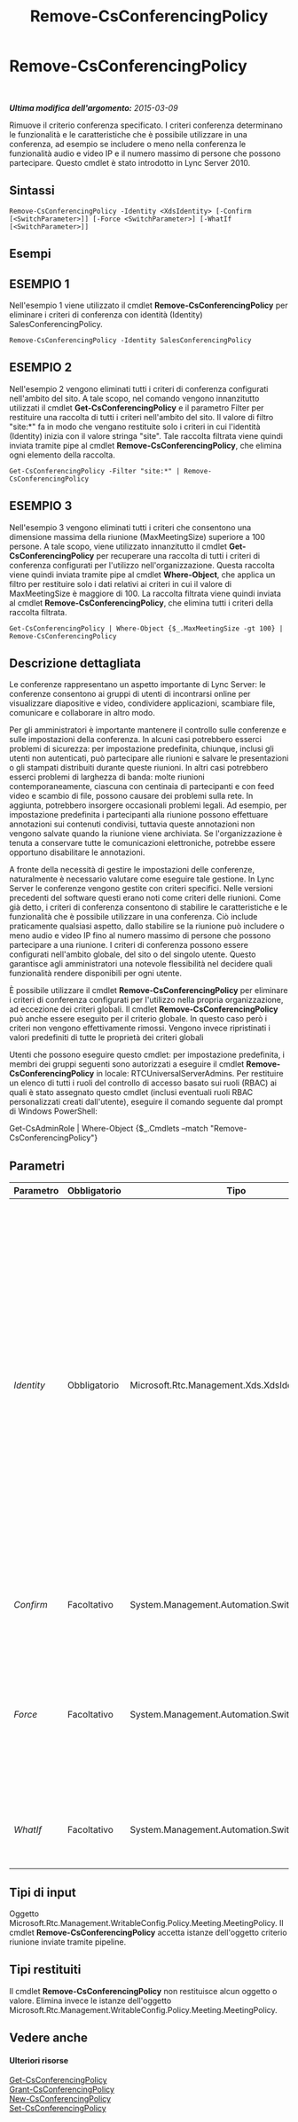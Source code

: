 ﻿---
title: Remove-CsConferencingPolicy
TOCTitle: Remove-CsConferencingPolicy
ms:assetid: 8fe81ace-d167-414b-9455-8be7ddc0cab5
ms:mtpsurl: https://technet.microsoft.com/it-it/library/Gg398728(v=OCS.15)
ms:contentKeyID: 49301308
ms.date: 08/24/2015
mtps_version: v=OCS.15
ms.translationtype: HT
---

# Remove-CsConferencingPolicy

 

_**Ultima modifica dell'argomento:** 2015-03-09_

Rimuove il criterio conferenza specificato. I criteri conferenza determinano le funzionalità e le caratteristiche che è possibile utilizzare in una conferenza, ad esempio se includere o meno nella conferenza le funzionalità audio e video IP e il numero massimo di persone che possono partecipare. Questo cmdlet è stato introdotto in Lync Server 2010.

## Sintassi

    Remove-CsConferencingPolicy -Identity <XdsIdentity> [-Confirm [<SwitchParameter>]] [-Force <SwitchParameter>] [-WhatIf [<SwitchParameter>]]

## Esempi

## ESEMPIO 1

Nell'esempio 1 viene utilizzato il cmdlet **Remove-CsConferencingPolicy** per eliminare i criteri di conferenza con identità (Identity) SalesConferencingPolicy.

    Remove-CsConferencingPolicy -Identity SalesConferencingPolicy

## ESEMPIO 2

Nell'esempio 2 vengono eliminati tutti i criteri di conferenza configurati nell'ambito del sito. A tale scopo, nel comando vengono innanzitutto utilizzati il cmdlet **Get-CsConferencingPolicy** e il parametro Filter per restituire una raccolta di tutti i criteri nell'ambito del sito. Il valore di filtro "site:\*" fa in modo che vengano restituite solo i criteri in cui l'identità (Identity) inizia con il valore stringa "site". Tale raccolta filtrata viene quindi inviata tramite pipe al cmdlet **Remove-CsConferencingPolicy**, che elimina ogni elemento della raccolta.

    Get-CsConferencingPolicy -Filter "site:*" | Remove-CsConferencingPolicy

## ESEMPIO 3

Nell'esempio 3 vengono eliminati tutti i criteri che consentono una dimensione massima della riunione (MaxMeetingSize) superiore a 100 persone. A tale scopo, viene utilizzato innanzitutto il cmdlet **Get-CsConferencingPolicy** per recuperare una raccolta di tutti i criteri di conferenza configurati per l'utilizzo nell'organizzazione. Questa raccolta viene quindi inviata tramite pipe al cmdlet **Where-Object**, che applica un filtro per restituire solo i dati relativi ai criteri in cui il valore di MaxMeetingSize è maggiore di 100. La raccolta filtrata viene quindi inviata al cmdlet **Remove-CsConferencingPolicy**, che elimina tutti i criteri della raccolta filtrata.

    Get-CsConferencingPolicy | Where-Object {$_.MaxMeetingSize -gt 100} | Remove-CsConferencingPolicy 

## Descrizione dettagliata

Le conferenze rappresentano un aspetto importante di Lync Server: le conferenze consentono ai gruppi di utenti di incontrarsi online per visualizzare diapositive e video, condividere applicazioni, scambiare file, comunicare e collaborare in altro modo.

Per gli amministratori è importante mantenere il controllo sulle conferenze e sulle impostazioni della conferenza. In alcuni casi potrebbero esserci problemi di sicurezza: per impostazione predefinita, chiunque, inclusi gli utenti non autenticati, può partecipare alle riunioni e salvare le presentazioni o gli stampati distribuiti durante queste riunioni. In altri casi potrebbero esserci problemi di larghezza di banda: molte riunioni contemporaneamente, ciascuna con centinaia di partecipanti e con feed video e scambio di file, possono causare dei problemi sulla rete. In aggiunta, potrebbero insorgere occasionali problemi legali. Ad esempio, per impostazione predefinita i partecipanti alla riunione possono effettuare annotazioni sui contenuti condivisi, tuttavia queste annotazioni non vengono salvate quando la riunione viene archiviata. Se l'organizzazione è tenuta a conservare tutte le comunicazioni elettroniche, potrebbe essere opportuno disabilitare le annotazioni.

A fronte della necessità di gestire le impostazioni delle conferenze, naturalmente è necessario valutare come eseguire tale gestione. In Lync Server le conferenze vengono gestite con criteri specifici. Nelle versioni precedenti del software questi erano noti come criteri delle riunioni. Come già detto, i criteri di conferenza consentono di stabilire le caratteristiche e le funzionalità che è possibile utilizzare in una conferenza. Ciò include praticamente qualsiasi aspetto, dallo stabilire se la riunione può includere o meno audio e video IP fino al numero massimo di persone che possono partecipare a una riunione. I criteri di conferenza possono essere configurati nell'ambito globale, del sito o del singolo utente. Questo garantisce agli amministratori una notevole flessibilità nel decidere quali funzionalità rendere disponibili per ogni utente.

È possibile utilizzare il cmdlet **Remove-CsConferencingPolicy** per eliminare i criteri di conferenza configurati per l'utilizzo nella propria organizzazione, ad eccezione dei criteri globali. Il cmdlet **Remove-CsConferencingPolicy** può anche essere eseguito per il criterio globale. In questo caso però i criteri non vengono effettivamente rimossi. Vengono invece ripristinati i valori predefiniti di tutte le proprietà dei criteri globali

Utenti che possono eseguire questo cmdlet: per impostazione predefinita, i membri dei gruppi seguenti sono autorizzati a eseguire il cmdlet **Remove-CsConferencingPolicy** in locale: RTCUniversalServerAdmins. Per restituire un elenco di tutti i ruoli del controllo di accesso basato sui ruoli (RBAC) ai quali è stato assegnato questo cmdlet (inclusi eventuali ruoli RBAC personalizzati creati dall'utente), eseguire il comando seguente dal prompt di Windows PowerShell:

Get-CsAdminRole | Where-Object {$\_.Cmdlets –match "Remove-CsConferencingPolicy"}

## Parametri


<table>
<colgroup>
<col style="width: 25%" />
<col style="width: 25%" />
<col style="width: 25%" />
<col style="width: 25%" />
</colgroup>
<thead>
<tr class="header">
<th>Parametro</th>
<th>Obbligatorio</th>
<th>Tipo</th>
<th>Descrizione</th>
</tr>
</thead>
<tbody>
<tr class="odd">
<td><p><em>Identity</em></p></td>
<td><p>Obbligatorio</p></td>
<td><p>Microsoft.Rtc.Management.Xds.XdsIdentity</p></td>
<td><p>Identificatore univoco del criterio relativo alle conferenze da rimuovere. È possibile configurare i criteri relativi alle conferenze nell'ambito globale, del sito o per utente. Per rimuovere il criterio globale, utilizzare la seguente sintassi: -Identity global. Si noti che non è possibile eliminare un criterio globale. Ciò che accade è che per tutte le proprietà dei criteri verranno ripristinati i valori predefiniti. Per eliminare criteri del sito, usare una sintassi simile alla seguente: -Identity site:Redmond. Per eliminare criteri per utente, usare una sintassi simile alla seguente: -Identity SalesConferencingPolicy.</p>
<p>I caratteri jolly non sono consentiti quando si specifica una identità.</p></td>
</tr>
<tr class="even">
<td><p><em>Confirm</em></p></td>
<td><p>Facoltativo</p></td>
<td><p>System.Management.Automation.SwitchParameter</p></td>
<td><p>Viene visualizzata una richiesta di conferma prima di eseguire il comando.</p></td>
</tr>
<tr class="odd">
<td><p><em>Force</em></p></td>
<td><p>Facoltativo</p></td>
<td><p>System.Management.Automation.SwitchParameter</p></td>
<td><p>Se presente, consente al cmdlet <strong>Remove-CsConferencingPolicy</strong> di eliminare il criterio per singolo utente, anche se tale criterio è attualmente assegnato ad almeno un utente. Se non è presente, verrà richiesto di confermare la richiesta di eliminazione prima di rimuovere i criteri.</p></td>
</tr>
<tr class="even">
<td><p><em>WhatIf</em></p></td>
<td><p>Facoltativo</p></td>
<td><p>System.Management.Automation.SwitchParameter</p></td>
<td><p>Descrive ciò che accadrebbe se si eseguisse il comando senza eseguirlo realmente.</p></td>
</tr>
</tbody>
</table>


## Tipi di input

Oggetto Microsoft.Rtc.Management.WritableConfig.Policy.Meeting.MeetingPolicy. Il cmdlet **Remove-CsConferencingPolicy** accetta istanze dell'oggetto criterio riunione inviate tramite pipeline.

## Tipi restituiti

Il cmdlet **Remove-CsConferencingPolicy** non restituisce alcun oggetto o valore. Elimina invece le istanze dell'oggetto Microsoft.Rtc.Management.WritableConfig.Policy.Meeting.MeetingPolicy.

## Vedere anche

#### Ulteriori risorse

[Get-CsConferencingPolicy](get-csconferencingpolicy.md)  
[Grant-CsConferencingPolicy](grant-csconferencingpolicy.md)  
[New-CsConferencingPolicy](new-csconferencingpolicy.md)  
[Set-CsConferencingPolicy](set-csconferencingpolicy.md)

